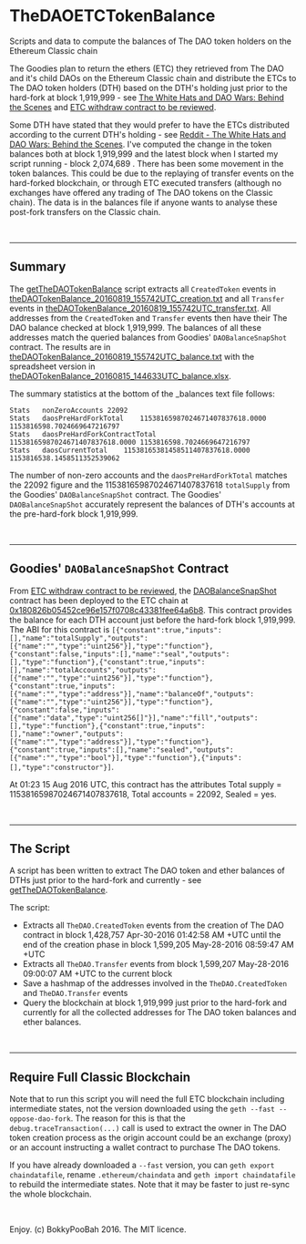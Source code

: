 # TheDAOETCTokenBalance
Scripts and data to compute the balances of The DAO token holders on the Ethereum Classic chain

The Goodies plan to return the ethers (ETC) they retrieved from The DAO and it's child DAOs on the Ethereum Classic chain and distribute the ETCs to The DAO token holders (DTH) based on the DTH's holding just prior to the hard-fork at block 1,919,999 - see [The White Hats and DAO Wars: Behind the Scenes](https://blog.bity.com/2016/08/13/the-white-hats-and-dao-wars-behind-the-scenes/) and [ETC withdraw contract to be reviewed](https://www.reddit.com/r/ethereum/comments/4yhz8h/etc_withdraw_contract_to_be_reviewed/).

Some DTH have stated that they would prefer to have the ETCs distributed according to the current DTH's holding - see [Reddit - The White Hats and DAO Wars: Behind the Scenes](https://www.reddit.com/r/ethereum/comments/4xlxd3/the_white_hats_and_dao_wars_behind_the_scenes/). I've computed the change in the token balances both at block 1,919,999 and the latest block when I started my script running - block 2,074,689 . There has been some movement in the token balances. This could be due to the replaying of transfer events on the hard-forked blockchain, or through ETC executed transfers (although no exchanges have offered any trading of The DAO tokens on the Classic chain). The data is in the balances file if anyone wants to analyse these post-fork transfers on the Classic chain.

<br />

---

## Summary
The [getTheDAOTokenBalance](https://github.com/bokkypoobah/TheDAOETCTokenBalance/blob/master/getTheDAOTokenBalance) script extracts all `CreatedToken` events in [theDAOTokenBalance_20160819_155742UTC_creation.txt](https://github.com/bokkypoobah/TheDAOETCTokenBalance/blob/master/theDAOTokenBalance_20160819_155742UTC_creation.txt) and all `Transfer` events in [theDAOTokenBalance_20160819_155742UTC_transfer.txt](https://github.com/bokkypoobah/TheDAOETCTokenBalance/blob/master/theDAOTokenBalance_20160819_155742UTC_transfer.txt). All addresses from the `CreatedToken` and `Transfer` events then have their The DAO balance checked at block 1,919,999. The balances of all these addresses match the queried balances from Goodies' `DAOBalanceSnapShot` contract. The results are in [theDAOTokenBalance_20160819_155742UTC_balance.txt](https://github.com/bokkypoobah/TheDAOETCTokenBalance/blob/master/theDAOTokenBalance_20160819_155742UTC_balance.txt) with the spreadsheet version in [theDAOTokenBalance_20160815_144633UTC_balance.xlsx](https://github.com/bokkypoobah/TheDAOETCTokenBalance/blob/master/theDAOTokenBalance_20160815_144633UTC_balance.xlsx). 

The summary statistics at the bottom of the _balances text file follows:

    Stats	nonZeroAccounts	22092
    Stats	daosPreHardForkTotal	11538165987024671407837618.0000	1153816598.7024669647216797
    Stats	daosPreHardForkContractTotal	11538165987024671407837618.0000	1153816598.7024669647216797
    Stats	daosCurrentTotal	11538165381458511407837618.0000	1153816538.1458511352539062


The number of non-zero accounts and the `daosPreHardForkTotal` matches the 22092 figure and the 11538165987024671407837618 `totalSupply` from the Goodies' `DAOBalanceSnapShot` contract. The Goodies' `DAOBalanceSnapShot` accurately represent the balances of DTH's accounts at the pre-hard-fork block 1,919,999. 

<br />

---

## Goodies' `DAOBalanceSnapShot` Contract
From [ETC withdraw contract to be reviewed](https://www.reddit.com/r/ethereum/comments/4yhz8h/etc_withdraw_contract_to_be_reviewed/), the [DAOBalanceSnapShot](https://github.com/BitySA/whetcwithdraw/blob/master/daobalance/dao_balance_snapshot.sol) contract has been deployed to the ETC chain at [0x180826b05452ce96e157f0708c43381fee64a6b8](http://unforked.info/addr/0x180826b05452ce96e157f0708c43381fee64a6b8). This contract provides the balance for each DTH account just before the hard-fork block 1,919,999. The ABI for this contract is `[{"constant":true,"inputs":[],"name":"totalSupply","outputs":[{"name":"","type":"uint256"}],"type":"function"},{"constant":false,"inputs":[],"name":"seal","outputs":[],"type":"function"},{"constant":true,"inputs":[],"name":"totalAccounts","outputs":[{"name":"","type":"uint256"}],"type":"function"},{"constant":true,"inputs":[{"name":"","type":"address"}],"name":"balanceOf","outputs":[{"name":"","type":"uint256"}],"type":"function"},{"constant":false,"inputs":[{"name":"data","type":"uint256[]"}],"name":"fill","outputs":[],"type":"function"},{"constant":true,"inputs":[],"name":"owner","outputs":[{"name":"","type":"address"}],"type":"function"},{"constant":true,"inputs":[],"name":"sealed","outputs":[{"name":"","type":"bool"}],"type":"function"},{"inputs":[],"type":"constructor"}]`. 

At 01:23 15 Aug 2016 UTC, this contract has the attributes Total supply = 11538165987024671407837618, Total accounts = 22092, Sealed = yes. 

<br />

---

## The Script
A script has been written to extract The DAO token and ether balances of DTHs just prior to the hard-fork and currently - see [getTheDAOTokenBalance](https://github.com/bokkypoobah/TheDAOETCTokenBalance/blob/master/getTheDAOTokenBalance). 

The script:
* Extracts all `TheDAO.CreatedToken` events from the creation of The DAO contract in block 1,428,757 Apr-30-2016 01:42:58 AM +UTC until the end of the creation phase in block 1,599,205 May-28-2016 08:59:47 AM +UTC
* Extracts all `TheDAO.Transfer` events from block 1,599,207 May-28-2016 09:00:07 AM +UTC to the current block
* Save a hashmap of the addresses involved in the `TheDAO.CreatedToken` and `TheDAO.Transfer` events
* Query the blockchain at block 1,919,999 just prior to the hard-fork and currently for all the collected addresses for The DAO token balances and ether balances.

<br />

---

## Require Full Classic Blockchain
Note that to run this script you will need the full ETC blockchain including intermediate states, not the version downloaded using the `geth --fast --oppose-dao-fork`. The reason for this is that the `debug.traceTransaction(...)` call is used to extract the owner in The DAO token creation process as the origin account could be an exchange (proxy) or an account instructing a wallet contract to purchase The DAO tokens.

If you have already downloaded a `--fast` version, you can `geth export chaindatafile`, rename `.ethereum/chaindata` and `geth import chaindatafile` to rebuild the intermediate states. Note that it may be faster to just re-sync the whole blockchain.

<br />

Enjoy. (c) BokkyPooBah 2016. The MIT licence.
